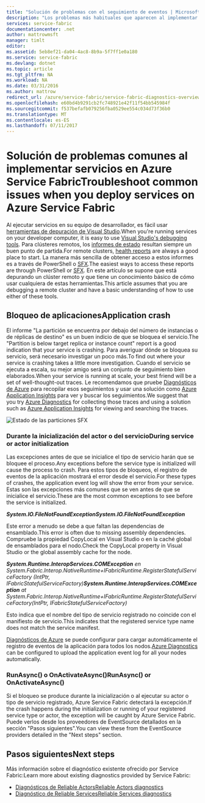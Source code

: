 ```yaml
---
title: "Solución de problemas con el seguimiento de eventos | Microsoft Docs"
description: "Los problemas más habituales que aparecen al implementar servicios en Microsoft Azure Service Fabric."
services: service-fabric
documentationcenter: .net
author: mattrowmsft
manager: timlt
editor: 
ms.assetid: 5eb8ef21-da04-4ac8-8b9a-5f7ff1e0a180
ms.service: service-fabric
ms.devlang: dotnet
ms.topic: article
ms.tgt_pltfrm: NA
ms.workload: NA
ms.date: 03/31/2016
ms.author: mattrow
redirect_url: /azure/service-fabric/service-fabric-diagnostics-overview
ms.openlocfilehash: e60bd4b9291cb2fc748921e42f11f54bb545984f
ms.sourcegitcommit: f537befafb079256fba0529ee554c034d73f36b0
ms.translationtype: MT
ms.contentlocale: es-ES
ms.lasthandoff: 07/11/2017
---
```

# <a name="troubleshoot-common-issues-when-you-deploy-services-on-azure-service-fabric"></a><span data-ttu-id="8049f-103">Solución de problemas comunes al implementar servicios en Azure Service Fabric</span><span class="sxs-lookup"><span data-stu-id="8049f-103">Troubleshoot common issues when you deploy services on Azure Service Fabric</span></span>
<span data-ttu-id="8049f-104">Al ejecutar servicios en su equipo de desarrollador, es fácil usar [herramientas de depuración de Visual Studio](service-fabric-diagnostics-how-to-monitor-and-diagnose-services-locally.md).</span><span class="sxs-lookup"><span data-stu-id="8049f-104">When you're running services on your developer computer, it is easy to use [Visual Studio's debugging tools](service-fabric-diagnostics-how-to-monitor-and-diagnose-services-locally.md).</span></span> <span data-ttu-id="8049f-105">Para clústeres remotos, los [informes de estado](service-fabric-view-entities-aggregated-health.md) resultan siempre un buen punto de partida.</span><span class="sxs-lookup"><span data-stu-id="8049f-105">For remote clusters, [health reports](service-fabric-view-entities-aggregated-health.md) are always a good place to start.</span></span> <span data-ttu-id="8049f-106">La manera más sencilla de obtener acceso a estos informes es a través de PowerShell o [SFX](service-fabric-visualizing-your-cluster.md).</span><span class="sxs-lookup"><span data-stu-id="8049f-106">The easiest ways to access these reports are through PowerShell or [SFX](service-fabric-visualizing-your-cluster.md).</span></span> <span data-ttu-id="8049f-107">En este artículo se supone que está depurando un clúster remoto y que tiene un conocimiento básico de cómo usar cualquiera de estas herramientas.</span><span class="sxs-lookup"><span data-stu-id="8049f-107">This article assumes that you are debugging a remote cluster and have a basic understanding of how to use either of these tools.</span></span>

## <a name="application-crash"></a><span data-ttu-id="8049f-108">Bloqueo de aplicaciones</span><span class="sxs-lookup"><span data-stu-id="8049f-108">Application crash</span></span>
<span data-ttu-id="8049f-109">El informe "La partición se encuentra por debajo del número de instancias o de réplicas de destino" es un buen indicio de que se bloquea el servicio.</span><span class="sxs-lookup"><span data-stu-id="8049f-109">The "Partition is below target replica or instance count" report is a good indication that your service is crashing.</span></span> <span data-ttu-id="8049f-110">Para averiguar dónde se bloquea su servicio, será necesario investigar un poco más.</span><span class="sxs-lookup"><span data-stu-id="8049f-110">To find out where your service is crashing takes a little more investigation.</span></span> <span data-ttu-id="8049f-111">Cuando el servicio se ejecuta a escala, su mejor amigo será un conjunto de seguimiento bien elaborados.</span><span class="sxs-lookup"><span data-stu-id="8049f-111">When your service is running at scale, your best friend will be a set of well-thought-out traces.</span></span>  <span data-ttu-id="8049f-112">Le recomendamos que pruebe [Diagnósticos de Azure](service-fabric-diagnostics-how-to-setup-wad.md) para recopilar esos seguimientos y usar una solución como [Azure Application Insights](https://azure.microsoft.com/services/application-insights/) para ver y buscar los seguimientos.</span><span class="sxs-lookup"><span data-stu-id="8049f-112">We suggest that you try [Azure Diagnostics](service-fabric-diagnostics-how-to-setup-wad.md) for collecting those traces and using a solution such as [Azure Application Insights](https://azure.microsoft.com/services/application-insights/) for viewing and searching the traces.</span></span>

![Estado de las particiones SFX](./media/service-fabric-diagnostics-troubleshoot-common-scenarios/crashNewApp.png)

### <a name="during-service-or-actor-initialization"></a><span data-ttu-id="8049f-114">Durante la inicialización del actor o del servicio</span><span class="sxs-lookup"><span data-stu-id="8049f-114">During service or actor initialization</span></span>
<span data-ttu-id="8049f-115">Las excepciones antes de que se inicialice el tipo de servicio harán que se bloquee el proceso.</span><span class="sxs-lookup"><span data-stu-id="8049f-115">Any exceptions before the service type is initialized will cause the process to crash.</span></span> <span data-ttu-id="8049f-116">Para estos tipos de bloqueos, el registro de eventos de la aplicación mostrará el error desde el servicio.</span><span class="sxs-lookup"><span data-stu-id="8049f-116">For these types of crashes, the application event log will show the error from your service.</span></span>
<span data-ttu-id="8049f-117">Estas son las excepciones más comunes que se ven antes de que se inicialice el servicio.</span><span class="sxs-lookup"><span data-stu-id="8049f-117">These are the most common exceptions to see before the service is initialized.</span></span>

<span data-ttu-id="8049f-118">***System.IO.FileNotFoundException***</span><span class="sxs-lookup"><span data-stu-id="8049f-118">***System.IO.FileNotFoundException***</span></span>

<span data-ttu-id="8049f-119">Este error a menudo se debe a que faltan las dependencias de ensamblado.</span><span class="sxs-lookup"><span data-stu-id="8049f-119">This error is often due to missing assembly dependencies.</span></span> <span data-ttu-id="8049f-120">Compruebe la propiedad CopyLocal en Visual Studio o en la caché global de ensamblados para el nodo.</span><span class="sxs-lookup"><span data-stu-id="8049f-120">Check the CopyLocal property in Visual Studio or the global assembly cache for the node.</span></span>

<span data-ttu-id="8049f-121">***System.Runtime.InteropServices.COMException*** *en System.Fabric.Interop.NativeRuntime+IFabricRuntime.RegisterStatefulServiceFactory (IntPtr, IFabricStatefulServiceFactory)*</span><span class="sxs-lookup"><span data-stu-id="8049f-121">***System.Runtime.InteropServices.COMException*** *at System.Fabric.Interop.NativeRuntime+IFabricRuntime.RegisterStatefulServiceFactory(IntPtr, IFabricStatefulServiceFactory)*</span></span>

 <span data-ttu-id="8049f-122">Esto indica que el nombre del tipo de servicio registrado no coincide con el manifiesto de servicio.</span><span class="sxs-lookup"><span data-stu-id="8049f-122">This indicates that the registered service type name does not match the service manifest.</span></span>

<span data-ttu-id="8049f-123">[Diagnósticos de Azure](service-fabric-diagnostics-how-to-setup-wad.md) se puede configurar para cargar automáticamente el registro de eventos de la aplicación para todos los nodos.</span><span class="sxs-lookup"><span data-stu-id="8049f-123">[Azure Diagnostics](service-fabric-diagnostics-how-to-setup-wad.md) can be configured to upload the application event log for all your nodes automatically.</span></span>

### <a name="runasync-or-onactivateasync"></a><span data-ttu-id="8049f-124">RunAsync() o OnActivateAsync()</span><span class="sxs-lookup"><span data-stu-id="8049f-124">RunAsync() or OnActivateAsync()</span></span>
<span data-ttu-id="8049f-125">Si el bloqueo se produce durante la inicialización o al ejecutar su actor o tipo de servicio registrado, Azure Service Fabric detectará la excepción.</span><span class="sxs-lookup"><span data-stu-id="8049f-125">If the crash happens during the initialization or running of your registered service type or actor, the exception will be caught by Azure Service Fabric.</span></span> <span data-ttu-id="8049f-126">Puede verlos desde los proveedores de EventSource detallados en la sección "Pasos siguientes".</span><span class="sxs-lookup"><span data-stu-id="8049f-126">You can view these from the EventSource providers detailed in the "Next steps" section.</span></span>

## <a name="next-steps"></a><span data-ttu-id="8049f-127">Pasos siguientes</span><span class="sxs-lookup"><span data-stu-id="8049f-127">Next steps</span></span>
<span data-ttu-id="8049f-128">Más información sobre el diagnóstico existente ofrecido por Service Fabric:</span><span class="sxs-lookup"><span data-stu-id="8049f-128">Learn more about existing diagnostics provided by Service Fabric:</span></span>

* [<span data-ttu-id="8049f-129">Diagnósticos de Reliable Actors</span><span class="sxs-lookup"><span data-stu-id="8049f-129">Reliable Actors diagnostics</span></span>](service-fabric-reliable-actors-diagnostics.md)
* [<span data-ttu-id="8049f-130">Diagnóstico de Reliable Services</span><span class="sxs-lookup"><span data-stu-id="8049f-130">Reliable Services diagnostics</span></span>](service-fabric-reliable-services-diagnostics.md)

